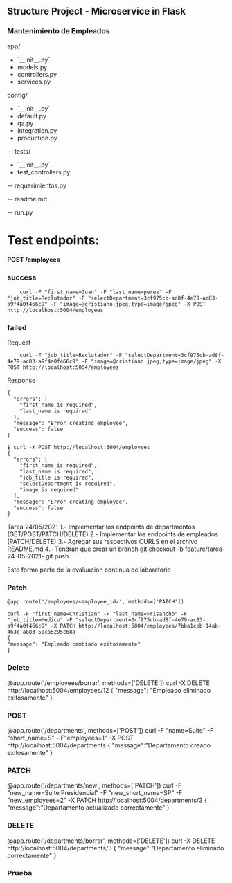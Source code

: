 ## Structure Project - Microservice in Flask

### Mantenimiento de Empleados

app/

<ul>
    <li>`__init__.py`</li>
    <li>models.py</li>
    <li>controllers.py</li>
    <li>services.py</li>
</ul>
config/
<ul>
    <li>`__init__.py`</li>
    <li>default.py</li>
    <li>qa.py</li>
    <li>integration.py</li>
    <li>production.py</li>
</ul>

-- tests/

<ul>
    <li>`__init__.py`</li>
    <li>test_controllers.py</li>
</ul>

-- requerimientos.py

-- readme.md

-- run.py

# Test endpoints:

#### POST /employees

### success

```
    curl -F "first_name=Juan" -F "last_name=perez" -F "job_title=Reclutador" -F "selectDepartment=3cf975cb-ad8f-4e79-ac83-a9f4a0f466c9" -F "image=@cristiano.jpeg;type=image/jpeg" -X POST http://localhost:5004/employees
```

### failed

Request

```
    curl -F "job_title=Reclutador" -F "selectDepartment=3cf975cb-ad8f-4e79-ac83-a9f4a0f466c9" -F "image=@cristiano.jpeg;type=image/jpeg" -X POST http://localhost:5004/employees
```

Response

```
{
  "errors": [
    "first_name is required",
    "last_name is required"
  ],
  "message": "Error creating employee",
  "success": false
}
```

```
$ curl -X POST http://localhost:5004/employees
{
  "errors": [
    "first_name is required",
    "last_name is required",
    "job_title is required",
    "selectDepartment is required",
    "image is required"
  ],
  "message": "Error creating employee",
  "success": false
}
```

Tarea 24/05/2021
1.- Implementar los endpoints de departmentos (GET/POST/PATCH/DELETE)
2.- Implementar los endpoints de empleados (PATCH/DELETE)
3.- Agregar sus respectivos CURLS en el archivo README.md
4.- Tendran que crear un branch
git checkout -b feature/tarea-24-05-2021-<username de gitbhub>
git push

Esto forma parte de la evaluacion continua de laboratorio

### Patch

```
@app.route('/employees/<employee_id>', methods=['PATCH'])

curl -F "first_name=Christian" -F "last_name=Frisancho" -F "job_title=Medico" -F "selectDepartment=3cf975cb-ad8f-4e79-ac83-a9f4a0f466c9" -X PATCH http://localhost:5004/employees/7bba1ceb-14ab-463c-a883-50ca5295c68a
{
"message": "Empleado cambiado exitosamente"
}
```

### Delete

@app.route('/employees/borrar', methods=['DELETE'])
curl -X DELETE http://localhost:5004/employees/12
{
"message": "Empleado eliminado exitosamente"
}

### POST

@app.route('/departments', methods=['POST'])
curl -F "name=Suite" -F "short_name=S" - F"employees=1" -X POST http://localhost:5004/departments
{
"message":"Departamento creado exitosamente"
}

### PATCH

@app.route('/departments/new', methods=['PATCH'])
curl -F "new_name=Suite Presidencial" -F "new_short_name=SP" -F "new_employees=2" -X PATCH http://localhost:5004/departments/3
{
"message":"Departamento actualizado correctamente"
}

### DELETE

@app.route('/departments/borrar', methods=['DELETE'])
curl -X DELETE http://localhost:5004/departments/3
{
"message":"Departamento eliminado correctamente"
}
### Prueba